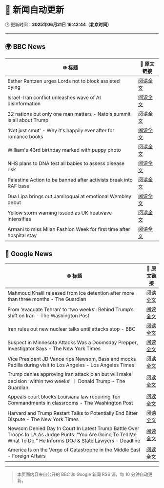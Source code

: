 # 🧠 新闻自动更新

🕒 更新时间：**2025年06月21日 16:42:44（北京时间）**

---

## 🌍 BBC News

| 🌐 标题 | 🔗 原文链接 |
|--------|-------------|
| Esther Rantzen urges Lords not to block assisted dying | [阅读全文](https://www.bbc.com/news/articles/cx23nd10295o) |
| Israel-Iran conflict unleashes wave of AI disinformation | [阅读全文](https://www.bbc.com/news/articles/c0k78715enxo) |
| 32 nations but only one man matters - Nato's summit is all about Trump | [阅读全文](https://www.bbc.com/news/articles/c93kqnz3pxgo) |
| 'Not just smut' - Why it's happily ever after for romance books | [阅读全文](https://www.bbc.com/news/articles/c75r6kq2pdwo) |
| William's 43rd birthday marked with puppy photo | [阅读全文](https://www.bbc.com/news/articles/crk645er1kpo) |
| NHS plans to DNA test all babies to assess disease risk | [阅读全文](https://www.bbc.com/news/articles/c1ljg7v0vmpo) |
| Palestine Action to be banned after activists break into RAF base | [阅读全文](https://www.bbc.com/news/articles/cn81g4e0nlyo) |
| Dua Lipa brings out Jamiroquai at emotional Wembley debut | [阅读全文](https://www.bbc.com/news/articles/c98wdj5peyko) |
| Yellow storm warning issued as UK heatwave intensifies | [阅读全文](https://www.bbc.com/news/articles/cg5z78nyglpo) |
| Armani to miss Milan Fashion Week for first time after hospital stay | [阅读全文](https://www.bbc.com/news/articles/cx2k8dynrr0o) |

## 📰 Google News

| 🌐 标题 | 🔗 原文链接 |
|--------|-------------|
| Mahmoud Khalil released from Ice detention after more than three months - The Guardian | [阅读全文](https://news.google.com/rss/articles/CBMijAFBVV95cUxNeUk0YzVnWWZzMWFrTTJ1NlVuSm5Ic0NxSWZzZVEtdmN2UW0ySEFlbTFLYk1LaGpLRGt1dzN6SnVDdFQ0RWp5aHVwNmxlX3RNZ1p2Z09SYUVjSDdBVWZQWlpkb3RIUWtrSzliNjBjR2F4TG9OM3lBcUpGa3hIdnVNaXZacU9kNi0zZkJXUg?oc=5) |
| From ‘evacuate Tehran’ to ‘two weeks’: Behind Trump’s shift on Iran - The Washington Post | [阅读全文](https://news.google.com/rss/articles/CBMigAFBVV95cUxPQjhjbWhVWkhnTGdrQ0FHbjhPajgtUE02TzNmbl83OENrRFdManJQb0pkZmlsdnVncGxVOTlKMElGU0ZuZlE3X2s3OERtS1hrUkdBNkE2NmpmM0huTTdua3RsZl9qTUpWZ2ZIS2lTc0hPNlBMeUYtQ05jaUJLRXVoSg?oc=5) |
| Iran rules out new nuclear talks until attacks stop - BBC | [阅读全文](https://news.google.com/rss/articles/CBMiWkFVX3lxTE5oYnB3N1pyQzZyMFZZNnZqZHcyR2xBOHFYM2VHbUU0WHJkRkViSmpodXlodDBydmhZTVd1QVAtdHl3WkhKRmxGcmdwUjUtdkVNU2xEWkVjUDdVUdIBX0FVX3lxTE1RZGVDSDVOWHdTWGlPeDVBM1d1cHdESXJ4alBLOXF0WVFHM2xBVGp0ZHp2Q1M2TkpNRWxzd2o4YlY3YXRLaGVpTU0yM1k5NjRleGZTdWpOOGVrVWtRV0Jz?oc=5) |
| Suspect in Minnesota Attacks Was a Doomsday Prepper, Investigator Says - The New York Times | [阅读全文](https://news.google.com/rss/articles/CBMiiwFBVV95cUxOM3BzVVFhdExaYzc5dTB1X1ZNM2ZQM255RDg4a1FtVGp0REx0SHhVamlYMHQ1Q2h0ZUZWN2dCMWwyb3M5MHNYMFZiTU9vNGNCU1NUVUpEbUhtVG9GTXVpZzRqMnYxcTRNTXp2NEhuSUlvNG5DczlVZ1o3Q0JmQ2huUUktS2F6OVFBUEcw?oc=5) |
| Vice President JD Vance rips Newsom, Bass and mocks Padilla during visit to Los Angeles - Los Angeles Times | [阅读全文](https://news.google.com/rss/articles/CBMingFBVV95cUxQSXpPa2VGcDFkZmZ1RmhaUzZvTE9ReVBabVdYX0hRMDEwRV9zRTVNd0pvVThZTUh5dG1rLVd6ekZRM3c4N1NaMjBDdUI5ZDF5VmRpRVdnaGxnWEJ1eDBxbFYtYXB2bmpjRnZSSVZybVpJY0lzXzBFQVM5N3FPYmlmbTR2Vl9uSEhLNTBYREtFZGpzbk1BYnBIMHdfblotQQ?oc=5) |
| Trump denies approving Iran attack plan but will make decision ‘within two weeks’ ｜ Donald Trump - The Guardian | [阅读全文](https://news.google.com/rss/articles/CBMihAFBVV95cUxOM0YyTTk1TWFyRHBxRGI1cUF3TDhNZkhGaHFRdmNtRXVlS3VNd0hrdnBkUURMX3lvSVJWV01ESVUzdlBsU2hZX1FxX3Q2Mmd2X2MwVkwya1VIUXVGTkYwZDBfTWJVWmpTM19IeWRwRzBhM2R4R0gtNVNRSDVPTk84YVRseFQ?oc=5) |
| Appeals court blocks Louisiana law requiring Ten Commandments in classrooms - The Washington Post | [阅读全文](https://news.google.com/rss/articles/CBMilwFBVV95cUxQeFBHZUlIckRNX04wdEJ3a1VzQlBaWmNZNHZiS3NtU0k2aERIVW80cVc1VnlwRWNRXy1GaHZRb1lUdFZpa1JZZExGZlhuSkJQU041V1JaUWc1QUcxWlkzU05PRGlUNnpwNU9kcE14ci1XX0tYT1dxbGZsLTFTMnpUZVNJOGYyT3JiY3ZENXRsMHJMMy1mU0J3?oc=5) |
| Harvard and Trump Restart Talks to Potentially End Bitter Dispute - The New York Times | [阅读全文](https://news.google.com/rss/articles/CBMiiAFBVV95cUxOT3c1TUpIdzJ3aHE0cDNJV1NIZ0lNeHZQS3c4QUhPYmVJNGNSeEJMWDdVZG1rM3piY1RzOFZLa0JOZU9FQTRLNGtScGpqaG9maExiN3VEbkdmalNmOWc4bWpxVURlMkN6dEZDU1hPVTdFRzk5YTRvRWxOMnluTnRvZHlFLTctRVVC?oc=5) |
| Newsom Denied Day In Court In Latest Trump Battle Over Troops In LA As Judge Punts: “You Are Going To Tell Me What To Do,” He Informs DOJ & State Lawyers - Deadline | [阅读全文](https://news.google.com/rss/articles/CBMie0FVX3lxTE9menhnN0RLRFBRa19PbkhxN1d5bFhUTEN0RWllTC16SUlDNnRrSGQyNUZzYmkyb0w0MHBLMEJydjVQSHBWR3VTQkFmelVSZlNkdE15SEJIbjU3Z2dZQUhKRUhYX2xNSENGTUZ3MXBRQXcwem9pR2FqMUpvYw?oc=5) |
| America Is on the Verge of Catastrophe in the Middle East - Foreign Affairs | [阅读全文](https://news.google.com/rss/articles/CBMihwFBVV95cUxQSkxQR3Q5bl80MzJfdFhRV0l5cnNqWWpOWEQwOHVRaFBtWHB2amI0M1lXLS1iQlBVMm1lcnZsRWc1aG5iZ1loUG56eXJTcUlqeGt3aXFYYjJXcVdTaXVTb29fZV8zR1pSYXBOTXROX1FrY1hVWl9ZQkhtTUkxR1d5QWdoc2dGTUU?oc=5) |

---
> 本页面内容来自公开的 BBC 和 Google 新闻 RSS 源，每 10 分钟自动更新。